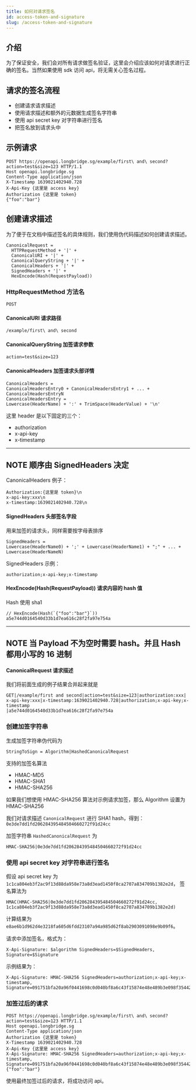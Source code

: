 ```yaml
---
title: 如何对请求签名 
id: access-token-and-signature
slug: /access-token-and-signature
---
```


## 介绍
  为了保证安全，我们会对所有请求做签名验证，这里会介绍应该如何对请求进行正确的签名。当然如果使用 sdk 访问 api，将无需关心签名过程。
  
## 请求的签名流程
  - 创建请求请求描述
  - 使用请求描述和额外的元数据生成签名字符串
  - 使用 api secret key 对字符串进行签名
  - 把签名放到请求头中

## 示例请求 
```
POST https://openapi.longbridge.sg/example/first\ and\ second?action=test&size=123 HTTP/1.1
Host openapi.longbridge.sg
Content-Type application/json
X-Timestamp 1639021402940.728
X-Api-Key {这里是 access key} 
Authorization {这里是 token}
{"foo":"bar"}

```

## 创建请求描述
为了便于在文档中描述签名的具体规则，我们使用伪代码描述如何创建请求描述。
```
CanonicalRequest =
  HTTPRequestMethod + '|' +
  CanonicalURI + '|' +
  CanonicalQueryString + '|' +
  CanonicalHeaders + '|' +
  SignedHeaders + '|' +
  HexEncode(Hash(RequestPayload))
```

### HttpRequestMethod 方法名
`POST`

#### CanonicalURI  请求路径
`/example/first\ and\ second`

#### CanonicalQueryString 加签请求参数
`action=test&size=123`

#### CanonicalHeaders 加签请求头部详情
```
CanonicalHeaders =
CanonicalHeadersEntry0 + CanonicalHeadersEntry1 + ... + CanonicalHeadersEntryN
CanonicalHeadersEntry =
Lowercase(HeaderName) + ':' + TrimSpace(HeaderValue) + '\n'
```
这里 header 是以下固定的三个：
- authorization
- x-api-key
- x-timestamp
---
**NOTE**
顺序由 SignedHeaders 决定
---
CanonicalHeaders 例子：
```
Authorization:{这里是 token}\n
x-api-key:xxx\n
x-timestamp:1639021402940.728\n
```

#### SignedHeaders 头部签名字段
用来加签的请求头，同样需要按字母表排序
```
SignedHeaders =
Lowercase(HeaderName0) + ';' + Lowercase(HeaderName1) + ";" + ... + Lowercase(HeaderNameN)
```
SignedHeaders 示例：
```
authorization;x-api-key;x-timestamp
```

#### HexEncode(Hash(RequestPayload)) 请求内容的 hash 值
Hash 使用 sha1 
```
// HexEncode(Hash(`{"foo":"bar"}`))
a5e744d0164540d33b1d7ea616c28f2fa97e754a
```

---
**NOTE**
当 Payload 不为空时需要 hash。并且 Hash 都用小写的 16 进制
---

#### CanonicalRequest 请求描述
我们将前面生成的例子结果合并起来就是
```
GET|/example/first and second|action=test&size=123|authorization:xxx|
x-api-key:xxx|x-timestamp:1639021402940.728|authorization;x-api-key;x-timestamp
|a5e744d0164540d33b1d7ea616c28f2fa97e754a

```

### 创建加签字符串

生成加签字符串伪代码为
```
StringToSign = Algorithm|HashedCanonicalRequest
```
支持的加签名算法
- HMAC-MD5
- HMAC-SHA1
- HMAC-SHA256

如果我们想使用 HMAC-SHA256 算法对示例请求加签，那么 Algorithm 设置为 HMAC-SHA256

我们对请求描述 `CanonicalRequest` 进行 SHA1 hash，得到：
`0e3de7dd1fd206284395484504660272f91d24cc`

加签字符串 `HashedCanonicalRequest` 为 
```
HMAC-SHA256|0e3de7dd1fd206284395484504660272f91d24cc
```

### 使用 api secret key 对字符串进行签名

假设 api secret key 为 `1c1ca804eb3f2ac9f13d88da958e73a8d3ead1450f8ca2707a834709b1382e2d`， 签名算法为

```
HMAC(HMAC-SHA256|0e3de7dd1fd206284395484504660272f91d24cc, 1c1ca804eb3f2ac9f13d88da958e73a8d3ead1450f8ca2707a834709b1382e2d)
```

计算结果为 `e8ae6b1d962d4e3218fa605d6fdd23107a94a985d62f8ab2903091098e9b09f6`。

请求中添加签名，格式为：
```
X-Api-Signature: $algorithm SignedHeaders=$SignedHeaders, Signature=$Signature
```

示例结果为：
```
X-Api-Signature: HMAC-SHA256 SignedHeaders=authorization;x-api-key;x-timestamp, Signature=091751bfa20a96f0441698c0d040bf8a6c43f15874e48e489b3e098f354422a9
```

### 加签过后的请求

```
POST https://openapi.longbridge.sg/example/first\ and\ second?action=test&size=123 HTTP/1.1
Host openapi.longbridge.sg
Content-Type application/json
Authorization {这里是 token}
X-Timestamp 1639021402940.728
X-Api-Key {这里是 access key} 
X-Api-Signature: HMAC-SHA256 SignedHeaders=authorization;x-api-key;x-timestamp, Signature=091751bfa20a96f0441698c0d040bf8a6c43f15874e48e489b3e098f354422a9
{"foo":"bar"}

```
使用最终加签过后的请求，将成功访问 api。 
